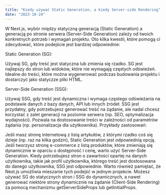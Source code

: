 ```yaml
---
title: "Kiedy używać Static Generation, a kiedy Server-side Rendering"
date: "2023-10-24"
---
```


W Next.js, wybór między statyczną generacją (Static Generation) a generacją po stronie serwera (Server-Side Generation) zależy od twoich konkretnych potrzeb i wymagań projektu. Oto kilka kwestii, które pomogą ci zdecydować, które podejście jest bardziej odpowiednie:

Static Generation (SG):

Używaj SG, gdy treść jest statyczna lub zmienia się rzadko.
SG jest najlepszy do stron lub widoków, które nie wymagają częstych odświeżeń.
Idealne do treści, które można wygenerować podczas budowania projektu i dostarczyć jako statyczze pliki HTML.

Server-Side Generation (SSG):

Używaj SSG, gdy treść jest dynamiczna i wymaga częstego odświeżania na podstawie danych z bazy danych, API lub innych źródeł.
SSG jest przydatny, gdy potrzebujesz generować treść na żądanie, ale nadal chcesz korzystać z zalet generacji na poziomie serwera (np. SEO, optymalizacja wydajności).
Pozwala na dostosowanie treści w zależności od parametrów żądania (np. personalizacja dla użytkownika).
Przykłady zastosowań:

Jeśli masz stronę internetową z listą artykułów, z którymi rzadko coś się dzieje (np. raz na kilka godzin), Static Generation jest odpowiednią opcją.
Jeśli tworzysz stronę e-commerce z listą produktów, które zmieniają się dynamicznie w oparciu o dostępność i cenę, warto użyć Server-Side Generation.
Kiedy potrzebujesz stron o zawartości opartej na danych użytkownika, takie jak profil użytkownika, którego treść jest dostosowana do danego użytkownika, SSG jest odpowiednie.
Warto również pamiętać, że Next.js umożliwia mieszanie tych podejść w jednym projekcie. Możesz używać SG do statycznych stron i SSG do dynamicznych, a nawet generować niektóre strony dynamicznie na żądanie (Client-Side Rendering) za pomocą mechanizmu getServerSideProps lub getInitialProps.
